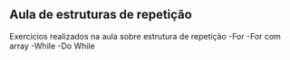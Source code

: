 ## Aula de estruturas de repetição

Exercicios realizados na aula sobre estrutura de repetição
-For
-For com array
-While
-Do While

